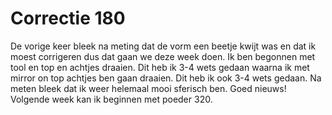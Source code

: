 # Correctie 180
De vorige keer bleek na meting dat de vorm een beetje kwijt was en dat ik moest corrigeren dus dat gaan we deze week doen. Ik ben begonnen met tool en top en achtjes draaien. Dit heb ik 3-4 wets gedaan waarna ik met mirror on top achtjes ben gaan draaien. Dit heb ik ook 3-4 wets gedaan. Na meten bleek dat ik weer helemaal mooi sferisch ben. Goed nieuws! Volgende week kan ik beginnen met poeder 320.